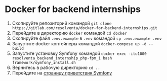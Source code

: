 # Docker for backend internships

1. Скопируйте репозиторий командой `git clone https://gitlab.com/resolventa/docker-for-backend-internships.git`
2. Перейдите в директорию `docker` командой `cd docker`
3. Скопируйте файл `.env.example` в `.env` командой `cp .env.example .env`
4. Запустите docker контейнеры командой `docker-compose up -d --build`
5. Запустите установку Symfony командой `docker exec -itu1000 resolventa_backend_internship_php-fpm_1 bash framework/symfony_install.sh`
6. Вернитесь в рабочую директорию `cd ..`
7. Перейдите на [страницу приветствия Symfony](http://localhost/)
